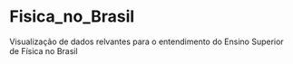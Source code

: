 # Fisica_no_Brasil
Visualização de dados relvantes para o entendimento do Ensino Superior de Física no Brasil
